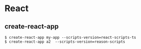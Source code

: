# React

## create-react-app

    $ create-react-app my-app --scripts-version=react-scripts-ts
    $ create-react-app a2  --scripts-version=reason-scripts
